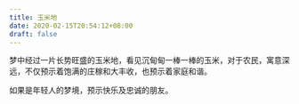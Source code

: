 ```yaml
---
title: 玉米地
date: 2020-02-15T20:54:12+08:00
draft: false
---
```


梦中经过一片长势旺盛的玉米地，看见沉甸甸一棒一棒的玉米，对于农民，寓意深远，不仅预示着饱满的庄稼和大丰收，也预示着家庭和谐。

如果是年轻人的梦境，预示快乐及忠诚的朋友。

